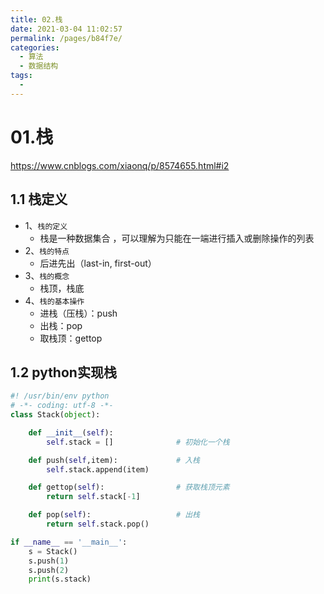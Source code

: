 ```yaml
---
title: 02.栈
date: 2021-03-04 11:02:57
permalink: /pages/b84f7e/
categories:
  - 算法
  - 数据结构
tags:
  - 
---
```

# 01.栈

https://www.cnblogs.com/xiaonq/p/8574655.html#i2

## 1.1 栈定义

- 1、`栈的定义`
     - 栈是一种数据集合 ，可以理解为只能在一端进行插入或删除操作的列表
- 2、`栈的特点`
     - 后进先出（last-in, first-out）
- 3、`栈的概念`
     - 栈顶，栈底 
- 4、`栈的基本操作`
     - 进栈（压栈）：push
     - 出栈：pop
     - 取栈顶：gettop

## 1.2 python实现栈

```python
#! /usr/bin/env python
# -*- coding: utf-8 -*-
class Stack(object):

    def __init__(self):
        self.stack = []              # 初始化一个栈

    def push(self,item):             # 入栈
        self.stack.append(item)

    def gettop(self):                # 获取栈顶元素
        return self.stack[-1]

    def pop(self):                   # 出栈
        return self.stack.pop()

if __name__ == '__main__':
    s = Stack()
    s.push(1)
    s.push(2)
    print(s.stack)
```

